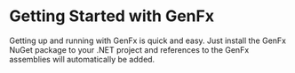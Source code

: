 # Getting Started with GenFx

Getting up and running with GenFx is quick and easy. Just install the GenFx NuGet package to your .NET project and references to the GenFx assemblies will automatically be added.